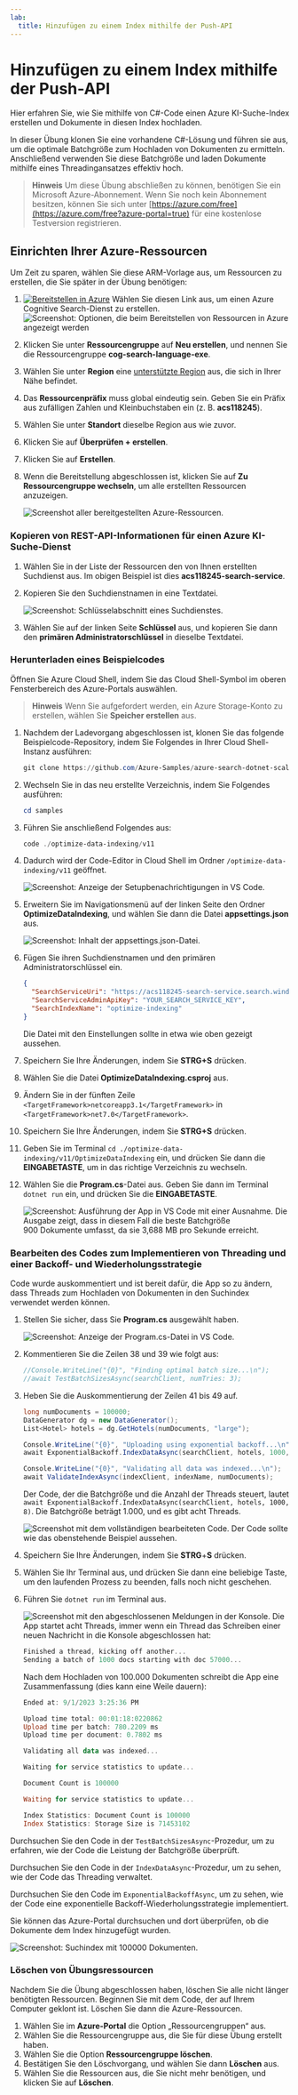 ```yaml
---
lab:
  title: Hinzufügen zu einem Index mithilfe der Push-API
---
```


# Hinzufügen zu einem Index mithilfe der Push-API

Hier erfahren Sie, wie Sie mithilfe von C#-Code einen Azure KI-Suche-Index erstellen und Dokumente in diesen Index hochladen.

In dieser Übung klonen Sie eine vorhandene C#-Lösung und führen sie aus, um die optimale Batchgröße zum Hochladen von Dokumenten zu ermitteln. Anschließend verwenden Sie diese Batchgröße und laden Dokumente mithilfe eines Threadingansatzes effektiv hoch.

> **Hinweis** Um diese Übung abschließen zu können, benötigen Sie ein Microsoft Azure-Abonnement. Wenn Sie noch kein Abonnement besitzen, können Sie sich unter [https://azure.com/free](https://azure.com/free?azure-portal=true) für eine kostenlose Testversion registrieren.

## Einrichten Ihrer Azure-Ressourcen

Um Zeit zu sparen, wählen Sie diese ARM-Vorlage aus, um Ressourcen zu erstellen, die Sie später in der Übung benötigen:

1. [![Bereitstellen in Azure](../media/07-media/deploy-azure.svg)](https://portal.azure.com/#create/Microsoft.Template/uri/https%3A%2F%2Fraw.githubusercontent.com%2FMicrosoftLearning%2Fmslearn-doc-intelligence%2Fmain%2Fcognitive-search%2Fazuredeploy.json) Wählen Sie diesen Link aus, um einen Azure Cognitive Search-Dienst zu erstellen.
    ![Screenshot: Optionen, die beim Bereitstellen von Ressourcen in Azure angezeigt werden](../media/07-media/deploy-azure-resources.png)
1. Klicken Sie unter **Ressourcengruppe** auf **Neu erstellen**, und nennen Sie die Ressourcengruppe **cog-search-language-exe**.
1. Wählen Sie unter **Region** eine [unterstützte Region](/azure/ai-services/language-service/custom-text-classification/service-limits#regional-availability) aus, die sich in Ihrer Nähe befindet.
1. Das **Ressourcenpräfix** muss global eindeutig sein. Geben Sie ein Präfix aus zufälligen Zahlen und Kleinbuchstaben ein (z. B. **acs118245**).
1. Wählen Sie unter **Standort** dieselbe Region aus wie zuvor.
1. Klicken Sie auf **Überprüfen + erstellen**.
1. Klicken Sie auf **Erstellen**.
1. Wenn die Bereitstellung abgeschlossen ist, klicken Sie auf **Zu Ressourcengruppe wechseln**, um alle erstellten Ressourcen anzuzeigen.

    ![Screenshot aller bereitgestellten Azure-Ressourcen.](../media/07-media/azure-resources-created.png)

### Kopieren von REST-API-Informationen für einen Azure KI-Suche-Dienst

1. Wählen Sie in der Liste der Ressourcen den von Ihnen erstellten Suchdienst aus. Im obigen Beispiel ist dies **acs118245-search-service**.
1. Kopieren Sie den Suchdienstnamen in eine Textdatei.

    ![Screenshot: Schlüsselabschnitt eines Suchdienstes.](../media/07-media/search-api-keys-exercise-version.png)
1. Wählen Sie auf der linken Seite **Schlüssel** aus, und kopieren Sie dann den **primären Administratorschlüssel** in dieselbe Textdatei.

### Herunterladen eines Beispielcodes

Öffnen Sie Azure Cloud Shell, indem Sie das Cloud Shell-Symbol im oberen Fensterbereich des Azure-Portals auswählen.
> **Hinweis** Wenn Sie aufgefordert werden, ein Azure Storage-Konto zu erstellen, wählen Sie **Speicher erstellen** aus.

1. Nachdem der Ladevorgang abgeschlossen ist, klonen Sie das folgende Beispielcode-Repository, indem Sie Folgendes in Ihrer Cloud Shell-Instanz ausführen:

    ```powershell
    git clone https://github.com/Azure-Samples/azure-search-dotnet-scale.git samples
    ```

1. Wechseln Sie in das neu erstellte Verzeichnis, indem Sie Folgendes ausführen:

    ```powershell
    cd samples
    ```

1. Führen Sie anschließend Folgendes aus:

    ```powershell
    code ./optimize-data-indexing/v11
    ```

1. Dadurch wird der Code-Editor in Cloud Shell im Ordner `/optimize-data-indexing/v11` geöffnet.

    ![Screenshot: Anzeige der Setupbenachrichtigungen in VS Code.](../media/07-media/setup-visual-studio-code-solution.png)
1. Erweitern Sie im Navigationsmenü auf der linken Seite den Ordner **OptimizeDataIndexing**, und wählen Sie dann die Datei **appsettings.json** aus.

    ![Screenshot: Inhalt der appsettings.json-Datei.](../media/07-media/update-app-settings.png)
1. Fügen Sie ihren Suchdienstnamen und den primären Administratorschlüssel ein.

    ```json
    {
      "SearchServiceUri": "https://acs118245-search-service.search.windows.net",
      "SearchServiceAdminApiKey": "YOUR_SEARCH_SERVICE_KEY",
      "SearchIndexName": "optimize-indexing"
    }
    ```

    Die Datei mit den Einstellungen sollte in etwa wie oben gezeigt aussehen.
1. Speichern Sie Ihre Änderungen, indem Sie **STRG+S** drücken.
1. Wählen Sie die Datei **OptimizeDataIndexing.csproj** aus. <!-- Added this and the next two steps in case we can't update the file in the repo that holds these (seems to be separate from the other labs)-->
1. Ändern Sie in der fünften Zeile `<TargetFramework>netcoreapp3.1</TargetFramework>` in `<TargetFramework>net7.0</TargetFramework>`. <!--- can be removed if no longer needed based on the above-->
1. Speichern Sie Ihre Änderungen, indem Sie **STRG+S** drücken.<!--- can be removed if no longer needed based on the above-->
1. Geben Sie im Terminal `cd ./optimize-data-indexing/v11/OptimizeDataIndexing` ein, und drücken Sie dann die **EINGABETASTE**, um in das richtige Verzeichnis zu wechseln.
1. Wählen Sie die **Program.cs**-Datei aus. Geben Sie dann im Terminal `dotnet run` ein, und drücken Sie die **EINGABETASTE**.

    ![Screenshot: Ausführung der App in VS Code mit einer Ausnahme.](../media/07-media/debug-application.png)
Die Ausgabe zeigt, dass in diesem Fall die beste Batchgröße 900 Dokumente umfasst, da sie 3,688 MB pro Sekunde erreicht.

### Bearbeiten des Codes zum Implementieren von Threading und einer Backoff- und Wiederholungsstrategie

Code wurde auskommentiert und ist bereit dafür, die App so zu ändern, dass Threads zum Hochladen von Dokumenten in den Suchindex verwendet werden können.

1. Stellen Sie sicher, dass Sie **Program.cs** ausgewählt haben.

    ![Screenshot: Anzeige der Program.cs-Datei in VS Code.](../media/07-media/edit-program-code.png)
1. Kommentieren Sie die Zeilen 38 und 39 wie folgt aus:

    ```csharp
    //Console.WriteLine("{0}", "Finding optimal batch size...\n");
    //await TestBatchSizesAsync(searchClient, numTries: 3);
    ```

1. Heben Sie die Auskommentierung der Zeilen 41 bis 49 auf.

    ```csharp
    long numDocuments = 100000;
    DataGenerator dg = new DataGenerator();
    List<Hotel> hotels = dg.GetHotels(numDocuments, "large");

    Console.WriteLine("{0}", "Uploading using exponential backoff...\n");
    await ExponentialBackoff.IndexDataAsync(searchClient, hotels, 1000, 8);

    Console.WriteLine("{0}", "Validating all data was indexed...\n");
    await ValidateIndexAsync(indexClient, indexName, numDocuments);
    ```

    Der Code, der die Batchgröße und die Anzahl der Threads steuert, lautet `await ExponentialBackoff.IndexDataAsync(searchClient, hotels, 1000, 8)`. Die Batchgröße beträgt 1.000, und es gibt acht Threads.

    ![Screenshot mit dem vollständigen bearbeiteten Code.](../media/07-media/thread-code-ready.png)
    Der Code sollte wie das obenstehende Beispiel aussehen.

1. Speichern Sie Ihre Änderungen, indem Sie **STRG**+**S** drücken.
1. Wählen Sie Ihr Terminal aus, und drücken Sie dann eine beliebige Taste, um den laufenden Prozess zu beenden, falls noch nicht geschehen.
1. Führen Sie `dotnet run` im Terminal aus.

    ![Screenshot mit den abgeschlossenen Meldungen in der Konsole.](../media/07-media/upload-hundred-thousand-documents.png)
    Die App startet acht Threads, immer wenn ein Thread das Schreiben einer neuen Nachricht in die Konsole abgeschlossen hat:

    ```powershell
    Finished a thread, kicking off another...
    Sending a batch of 1000 docs starting with doc 57000...
    ```

    Nach dem Hochladen von 100.000 Dokumenten schreibt die App eine Zusammenfassung (dies kann eine Weile dauern):

    ```powershell
    Ended at: 9/1/2023 3:25:36 PM
    
    Upload time total: 00:01:18:0220862
    Upload time per batch: 780.2209 ms
    Upload time per document: 0.7802 ms
    
    Validating all data was indexed...
    
    Waiting for service statistics to update...
    
    Document Count is 100000
    
    Waiting for service statistics to update...
    
    Index Statistics: Document Count is 100000
    Index Statistics: Storage Size is 71453102
    
    ``````

Durchsuchen Sie den Code in der `TestBatchSizesAsync`-Prozedur, um zu erfahren, wie der Code die Leistung der Batchgröße überprüft.

Durchsuchen Sie den Code in der `IndexDataAsync`-Prozedur, um zu sehen, wie der Code das Threading verwaltet.

Durchsuchen Sie den Code im `ExponentialBackoffAsync`, um zu sehen, wie der Code eine exponentielle Backoff-Wiederholungsstrategie implementiert.

Sie können das Azure-Portal durchsuchen und dort überprüfen, ob die Dokumente dem Index hinzugefügt wurden.

![Screenshot: Suchindex mit 100000 Dokumenten.](../media/07-media/check-search-service-index.png)

### Löschen von Übungsressourcen

Nachdem Sie die Übung abgeschlossen haben, löschen Sie alle nicht länger benötigten Ressourcen. Beginnen Sie mit dem Code, der auf Ihrem Computer geklont ist. Löschen Sie dann die Azure-Ressourcen.

1. Wählen Sie im **Azure-Portal** die Option „Ressourcengruppen“ aus.
1. Wählen Sie die Ressourcengruppe aus, die Sie für diese Übung erstellt haben.
1. Wählen Sie die Option **Ressourcengruppe löschen**. 
1. Bestätigen Sie den Löschvorgang, und wählen Sie dann **Löschen** aus.
1. Wählen Sie die Ressourcen aus, die Sie nicht mehr benötigen, und klicken Sie auf **Löschen**.
